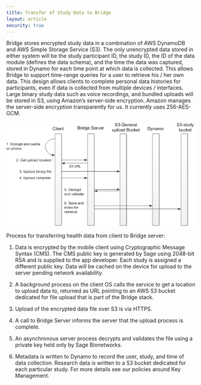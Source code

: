 ```yaml
---
title: Transfer of Study Data to Bridge
layout: article
security: true
---
```


Bridge stores encrypted study data in a combination of AWS DynamoDB and AWS Simple Storage Service (S3). The only unencrypted data stored in either system will be the study participant ID, the study ID, the ID of the data module (defines the data schema), and the time the data was captured, stored in Dynamo for each time point at which data is collected. This allows Bridge to support time-range queries for a user to retrieve his / her own data. This design allows clients to complete personal data histories for participants, even if data is collected from multiple devices / interfaces. Large binary study data such as voice recordings, and bundled uploads will be stored in S3, using Amazon’s server-side encryption. Amazon manages the server-side encryption transparently for us. It currently uses 256-AES-GCM.

![Sequence Diagram](/images/security2.png)

Process for transferring health data from client to Bridge server: 

1. Data is encrypted by the mobile client using Cryptographic Message Syntax (CMS). The CMS public key is generated by Sage using 2048-bit RSA and is supplied to the app developer. Each study is assigned a different public key. Data will be cached on the device for upload to the server pending network availability. 

2. A background process on the client OS calls the service to get a location to upload data to, returned as URL pointing to an AWS S3 bucket dedicated for file upload that is part of the Bridge stack. 

3. Upload of the encrypted data file over S3 is via HTTPS. 

4. A call to Bridge Server informs the server that the upload process is complete. 

5. An asynchronous server process decrypts and validates the file using a private key held only by Sage Bionetworks. 

6. Metadata is written to Dynamo to record the user, study, and time of data collection. Research data is written to a S3 bucket dedicated for each particular study. For more details see our policies around Key Management.
